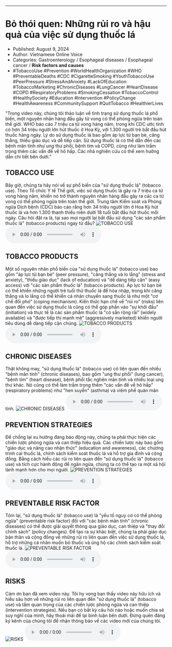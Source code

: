 
---

# Bỏ thói quen: Những rủi ro và hậu quả của việc sử dụng thuốc lá

- Published: August 9, 2024
- Author: Vietnamese Online Voice
- Categories: Gastroenterology / Esophageal diseases / Esophageal cancer / **Risk factors and causes**
- #TobaccoUse #Prevention #WorldHealthOrganization #WHO #PreventableDeaths #CDC #CigaretteSmoking #YouthTobaccoUse #PeerPressure #StressAndAnxiety #LackOfEducation #TobaccoMarketing #ChronicDiseases #LungCancer #HeartDisease #COPD #RespiratoryProblems #SmokingCessation #TobaccoControl #HealthySociety #Education #Intervention #PolicyChange #HealthAwareness #CommunitySupport #QuitTobacco #HealthierLives

"Trong video này, chúng tôi thảo luận về tình trạng sử dụng thuốc lá phổ biến, một nguyên nhân hàng đầu gây tử vong có thể phòng ngừa trên toàn thế giới. WHO báo cáo 7 triệu ca tử vong hàng năm, trong khi CDC ước tính có hơn 34 triệu người lớn hút thuốc ở Hoa Kỳ, với 1.300 người trẻ bắt đầu hút thuốc hàng ngày. Lý do sử dụng thuốc lá bao gồm áp lực từ bạn bè, căng thẳng, thiếu giáo dục và dễ tiếp cận. Sử dụng thuốc lá có thể dẫn đến các bệnh mãn tính như ung thư phổi, bệnh tim và COPD, cũng như làm trầm trọng thêm các vấn đề về hô hấp. Các nhà nghiên cứu có thể xem hướng dẫn chi tiết bên dưới."


## TOBACCO USE

Bây giờ, chúng ta hãy nói về sự phổ biến của "sử dụng thuốc lá" (tobacco use). Theo Tổ chức Y tế Thế giới, việc sử dụng thuốc lá gây ra 7 triệu ca tử vong hàng năm, khiến nó trở thành nguyên nhân hàng đầu gây ra các ca tử vong có thể phòng ngừa trên toàn thế giới. Trung tâm Kiểm soát và Phòng ngừa Dịch bệnh (CDC) báo cáo rằng hơn 34 triệu người lớn ở Hoa Kỳ hút thuốc lá và hơn 1.300 thanh thiếu niên dưới 18 tuổi bắt đầu hút thuốc mỗi ngày. Câu hỏi đặt ra là, tại sao mọi người lại bắt đầu sử dụng "các sản phẩm thuốc lá" (tobacco products) ngay từ đầu?
![TOBACCO USE](https://http-archiver-apis-production-80.schnworks.com/storage/images/transitions/2024-08-09/transition--16869389838-Montserrat-SemiBold-004895.jpg)
<audio controls>
    <source src="https://http-archiver-apis-production-80.schnworks.com/storage/storage/audio/file-4282142493.mp3" type="audio/mpeg">
</audio>



## TOBACCO PRODUCTS

Một số nguyên nhân phổ biến của "sử dụng thuốc lá" (tobacco use) bao gồm "áp lực từ bạn bè" (peer pressure), "căng thẳng và lo lắng" (stress and anxiety), "thiếu giáo dục" (lack of education) và "dễ dàng tiếp cận" (easy access) với "các sản phẩm thuốc lá" (tobacco products). Áp lực từ bạn bè có thể khiến những người trẻ tuổi thử thuốc lá để hòa nhập, trong khi căng thẳng và lo lắng có thể khiến cá nhân chuyển sang thuốc lá như một "cơ chế đối phó" (coping mechanism). Kiến thức hạn chế về "rủi ro" (risks) liên quan đến việc sử dụng thuốc lá cũng có thể góp phần vào "sự khởi đầu" (initiation) và thực tế là các sản phẩm thuốc lá "có sẵn rộng rãi" (widely available) và "được tiếp thị mạnh mẽ" (aggressively marketed) khiến người tiêu dùng dễ dàng tiếp cận chúng.
![TOBACCO PRODUCTS](https://http-archiver-apis-production-80.schnworks.com/storage/images/transitions/2024-08-09/transition--14553710842-Montserrat-Black-283593.jpg)
<audio controls>
    <source src="https://http-archiver-apis-production-80.schnworks.com/storage/storage/audio/file-5118028933.mp3" type="audio/mpeg">
</audio>



## CHRONIC DISEASES

Thật không may, "sử dụng thuốc lá" (tobacco use) có liên quan đến nhiều "bệnh mãn tính" (chronic diseases), bao gồm "ung thư phổi" (lung cancer), "bệnh tim" (heart disease), bệnh phổi tắc nghẽn mãn tính và nhiều loại ung thư khác. Nó cũng có thể làm trầm trọng thêm "các vấn đề về hô hấp" (respiratory problems) như "hen suyễn" (asthma) và viêm phế quản mãn tính.
![CHRONIC DISEASES](https://http-archiver-apis-production-80.schnworks.com/storage/images/transitions/2024-08-09/transition--27262160272-Montserrat-Black-303F9F.jpg)
<audio controls>
    <source src="https://http-archiver-apis-production-80.schnworks.com/storage/storage/audio/file-32770150808.mp3" type="audio/mpeg">
</audio>



## PREVENTION STRATEGIES

Để chống lại xu hướng đáng báo động này, chúng ta phải thực hiện các chiến lược phòng ngừa và can thiệp hiệu quả. Các chiến lược này bao gồm "giáo dục và nâng cao nhận thức" (education and awareness), các chương trình cai thuốc lá, chính sách kiểm soát thuốc lá và hỗ trợ gia đình và cộng đồng. Bằng cách hiểu các rủi ro liên quan đến "sử dụng thuốc lá" (tobacco use) và tích cực hành động để ngăn ngừa, chúng ta có thể tạo ra một xã hội lành mạnh hơn cho mọi người.
![PREVENTION STRATEGIES](https://http-archiver-apis-production-80.schnworks.com/storage/images/transitions/2024-08-09/transition-48353073284-Montserrat-Bold-4A148C.jpg)
<audio controls>
    <source src="https://http-archiver-apis-production-80.schnworks.com/storage/storage/audio/file-43600213706.mp3" type="audio/mpeg">
</audio>



## PREVENTABLE RISK FACTOR

Tóm lại, "sử dụng thuốc lá" (tobacco use) là "yếu tố nguy cơ có thể phòng ngừa" (preventable risk factor) đối với "các bệnh mãn tính" (chronic diseases) có thể được giải quyết thông qua giáo dục, can thiệp và "thay đổi chính sách" (policy changes). Để tạo ra sự khác biệt, chúng ta phải giáo dục bản thân và cộng đồng về những rủi ro liên quan đến việc sử dụng thuốc lá, hỗ trợ những cá nhân muốn bỏ thuốc và ủng hộ các chính sách kiểm soát thuốc lá.
![PREVENTABLE RISK FACTOR](https://http-archiver-apis-production-80.schnworks.com/storage/images/transitions/2024-08-09/transition--63166672518-Montserrat-ExtraBold-880E4F.jpg)
<audio controls>
    <source src="https://http-archiver-apis-production-80.schnworks.com/storage/storage/audio/file-8981878316.mp3" type="audio/mpeg">
</audio>



## RISKS

Cảm ơn bạn đã xem video này. Tôi hy vọng bạn thấy video này hữu ích và hiểu sâu hơn về những rủi ro liên quan đến "sử dụng thuốc lá" (tobacco use) và tầm quan trọng của các chiến lược phòng ngừa và can thiệp (intervention strategies). Nếu bạn có bất kỳ câu hỏi nào hoặc muốn chia sẻ suy nghĩ của mình, hãy thoải mái để lại bình luận bên dưới. Đừng quên đăng ký kênh của chúng tôi để nhận thông báo về các video mới của chúng tôi.
![RISKS](https://http-archiver-apis-production-80.schnworks.com/storage/images/transitions/2024-08-09/transition--5410422322-Montserrat-ExtraBold-1A237E.jpg)
<audio controls>
    <source src="https://http-archiver-apis-production-80.schnworks.com/storage/storage/audio/file-10061333554.mp3" type="audio/mpeg">
</audio>

